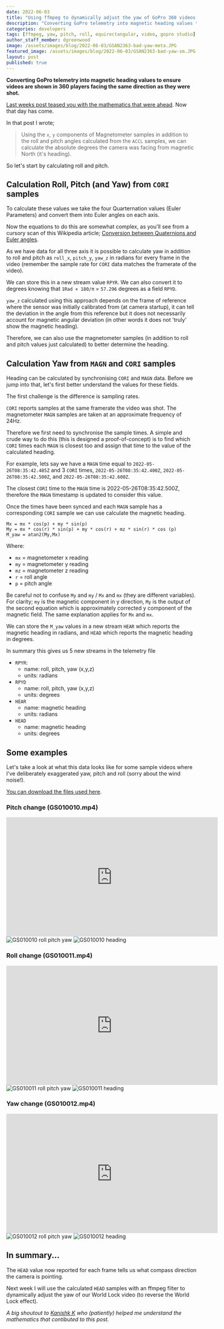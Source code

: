 ```yaml
---
date: 2022-06-03
title: "Using ffmpeg to dynamically adjust the yaw of GoPro 360 videos (Part 2)"
description: "Converting GoPro telemetry into magnetic heading values to ensure videos are shown in 360 players facing the same direction as they were shot."
categories: developers
tags: [ffmpeg, yaw, pitch, roll, equirectangular, video, gopro studio]
author_staff_member: dgreenwood
image: /assets/images/blog/2022-06-03/GSAN2363-bad-yaw-meta.JPG
featured_image: /assets/images/blog/2022-06-03/GSAN2363-bad-yaw-sm.JPG
layout: post
published: true
---
```


**Converting GoPro telemetry into magnetic heading values to ensure videos are shown in 360 players facing the same direction as they were shot.**

[Last weeks post teased you with the mathematics that were ahead](/blog/2022/calculating-heading-of-gopro-video-using-gpmf-part-1). Now that day has come.

In that post I wrote;

> Using the `x`, `y` components of Magnetometer samples in addition to the roll and pitch angles calculated from the `ACCL` samples, we can calculate the absolute degrees the camera was facing from magnetic North (it's heading).

So let's start by calculating roll and pitch.

## Calculation Roll, Pitch (and Yaw) from `CORI` samples

To calculate these values we take the four Quarternation values (Euler Parameters) and convert them into Euler angles on each axis.

Now the equations to do this are somewhat complex, as you'll see from a cursory scan of this Wikipedia article; [Conversion between Quaternions and Euler angles](
https://en.wikipedia.org/wiki/Conversion_between_quaternions_and_Euler_angles).

As we have data for all three axis it is possible to calculate yaw in addition to roll and pitch as `roll_x`, `pitch_y`, `yaw_z` in radians for every frame in the video (remember the sample rate for `CORI` data matches the framerate of the video).

We can store this in a new stream value `RPYR`. We can also convert it to degrees knowing that `1Rad × 180/π` = `57.296` degrees as a field `RPYD`.

`yaw_z` calculated using this approach depends on the frame of reference where the sensor was initially calibrated from (at camera startup), it can tell the deviation in the angle from this reference but it does not necessarily account for magnetic angular deviation (in other words it does not 'truly' show the magnetic heading).

Therefore, we can also use the magnetometer samples (in addition to roll and pitch values just calculated) to better determine the heading.

## Calculation Yaw from `MAGN` and `CORI` samples

Heading can be calculated by synchronising `CORI` and `MAGN` data. Before we jump into that, let's first better understand the values for these fields.

The first challenge is the difference is sampling rates.

`CORI` reports samples at the same framerate the video was shot. The magnetometer `MAGN` samples are taken at an approximate frequency of 24Hz.

Therefore we first need to synchronise the sample times. A simple and crude way to do this (this is designed a proof-of-concept) is to find which `CORI` times each `MAGN` is closest too and assign that time to the value of the calculated heading.

For example, lets say we have a `MAGN` time equal to `2022-05-26T08:35:42.485Z` and 3 `CORI` times, `2022-05-26T08:35:42.400Z`, `2022-05-26T08:35:42.500Z`, and `2022-05-26T08:35:42.600Z`.

The closest `CORI` time to the `MAGN` time is 2022-05-26T08:35:42.500Z, therefore the `MAGN` timestamp is updated to consider this value.

Once the times have been synced and each `MAGN` sample has a corresponding `CORI` sample we can use calculate the magnetic heading.

```
Mx = mx * cos(p) + my * sin(p)
My = mx * cos(r) * sin(p) + my * cos(r) + mz * sin(r) * cos (p)
M_yaw = atan2(My,Mx)
```

Where:

* `mx` = magnetometer x reading
* `my` = magnetometer y reading
* `mz` = magnetometer z reading
* `r` = roll angle
* `p` = pitch angle

Be careful not to confuse `My` and `my` / `Mx` and `mx` (they are different variables). For clarity; `my` is the magnetic component in y direction, `My` is the output of the second equation which is approximately corrected y component of the magnetic field. The same explanation applies for `Mx` and `mx`.

We can store the `M_yaw` values in a new stream `HEAR` which reports the magnetic heading in radians, and `HEAD` which reports the magnetic heading in degrees.

In summary this gives us 5 new streams in the telemetry file

* `RPYR`:
	* name: roll, pitch, yaw (x,y,z)
	* units: radians
* `RPYD`
	* name: roll, pitch, yaw (x,y,z)
	* units: degrees
* `HEAR`
	* name: magnetic heading
	* units: radians
* `HEAD`
	* name: magnetic heading
	* units: degrees

## Some examples

Let's take a look at what this data looks like for some sample videos where I've deliberately exaggerated yaw, pitch and roll (sorry about the wind noise!).

[You can download the files used here](https://drive.google.com/drive/u/1/folders/1cgAmMHVTFZA2RK7ZYpEs50B-XGdIP_Sz).

### Pitch change (GS010010.mp4)

<iframe width="560" height="315" src="https://www.youtube-nocookie.com/embed/xCjSPYIKN68" title="YouTube video player" frameborder="0" allow="accelerometer; autoplay; clipboard-write; encrypted-media; gyroscope; picture-in-picture" allowfullscreen></iframe>

<img class="img-fluid" src="/assets/images/blog/2022-06-03/GS010010-pitch-RPY.png" alt="GS010010 roll pitch yaw" title="GS010010 roll pitch yaw" />

<img class="img-fluid" src="/assets/images/blog/2022-06-03/GS010010-pitch-heading.png" alt="GS010010 heading" title="GS010010 heading" />

### Roll change (GS010011.mp4)

<iframe width="560" height="315" src="https://www.youtube-nocookie.com/embed/GDtz_K6k-Dg" title="YouTube video player" frameborder="0" allow="accelerometer; autoplay; clipboard-write; encrypted-media; gyroscope; picture-in-picture" allowfullscreen></iframe>

<img class="img-fluid" src="/assets/images/blog/2022-06-03/GS010011-roll-RPY.png" alt="GS010011 roll pitch yaw" title="GS010011 roll pitch yaw" />

<img class="img-fluid" src="/assets/images/blog/2022-06-03/GS010011-roll-heading.png" alt="GS010011 heading" title="GS010011 rheading" />

### Yaw change (GS010012.mp4)

<iframe width="560" height="315" src="https://www.youtube-nocookie.com/embed/kBlqZx21_6g" title="YouTube video player" frameborder="0" allow="accelerometer; autoplay; clipboard-write; encrypted-media; gyroscope; picture-in-picture" allowfullscreen></iframe>

<img class="img-fluid" src="/assets/images/blog/2022-06-03/GS010012-yaw-RPY.png" alt="GS010012 roll pitch yaw" title="GS010012 roll pitch yaw" />

<img class="img-fluid" src="/assets/images/blog/2022-06-03/GS010012-yaw-heading.png" alt="GS010012 heading" title="GS010012 rheading" />

## In summary...

The `HEAD` value now reported for each frame tells us what compass direction the camera is pointing.

Next week I will use the calculated `HEAD` samples with an ffmpeg filter to dynamically adjust the yaw of our World Lock video (to reverse the World Lock effect).

_A big shoutout to [Kanishk K](https://www.linkedin.com/in/kanishk-k/) who (patiently) helped me understand the mathematics that contibuted to this post._